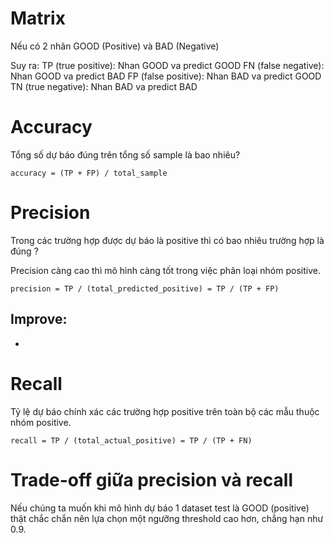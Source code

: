 # Matrix

Nếu có 2 nhãn GOOD (Positive) và BAD (Negative) 

Suy ra:
  TP (true positive): Nhan GOOD va predict GOOD
  FN (false negative): Nhan GOOD va predict BAD
  FP (false positive): Nhan BAD va predict GOOD
  TN (true negative): Nhan BAD va predict BAD

# Accuracy

Tổng số dự báo đúng trên tổng số sample là bao nhiêu?

`accuracy = (TP + FP) / total_sample`

# Precision

Trong các trường hợp được dự báo là positive thì có bao nhiêu trường hợp là đúng ?

Precision càng cao thì mô hình càng tốt trong việc phân loại nhóm positive.

`precision = TP / (total_predicted_positive) = TP / (TP + FP)`

Improve:
- 
- 

# Recall

Tỷ lệ dự báo chính xác các trường hợp positive trên toàn bộ các mẫu thuộc nhóm positive.

`recall = TP / (total_actual_positive) = TP / (TP + FN)`

# Trade-off giữa precision và recall

Nếu chúng ta muốn khi mô hình dự báo 1 dataset test là GOOD (positive) thật chắc chắn nên lựa chọn một ngưỡng threshold cao hơn, chẳng hạn như 0.9.

